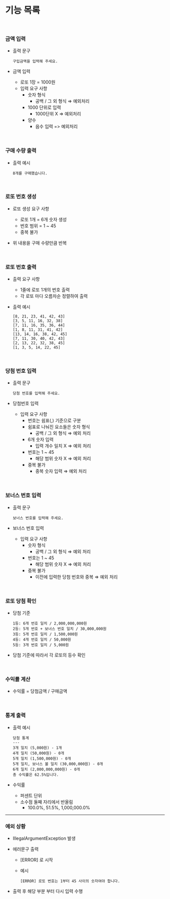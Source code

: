 # 기능 목록

<br/>

### 금액 입력

- 출력 문구     

    ```
    구입금액을 입력해 주세요.
    ```


- 금액 입력
    - 로또 1장 = 1000원
    - 입력 요구 사항
        - 숫자 형식
            - 공백 / 그 외 형식 ⇒ 예외처리
        - 1000 단위로 입력
            - 1000단위 X ⇒ 예외처리
        - 양수
            - 음수 입력 => 예외처리

<br/>

### 구매 수량 출력

- 출력 예시

    ```
    8개를 구매했습니다.
    ```

<br/>

### 로또 번호 생성

- 로또 생성 요구 사항
    - 로또 1개 = 6개 숫자 생성
    - 번호 범위 = 1 ~ 45
    - 중복 불가

- 위 내용을 구매 수량만큼 반복

<br/>

### 로또 번호 출력

- 출력 요구 사항
    - 1줄에 로또 1개의 번호 출력
    - 각 로또 마다 오름차순 정렬하여 출력

- 출력 예시

    ```
    [8, 21, 23, 41, 42, 43] 
    [3, 5, 11, 16, 32, 38] 
    [7, 11, 16, 35, 36, 44] 
    [1, 8, 11, 31, 41, 42] 
    [13, 14, 16, 38, 42, 45] 
    [7, 11, 30, 40, 42, 43] 
    [2, 13, 22, 32, 38, 45] 
    [1, 3, 5, 14, 22, 45]
    ```

<br/>

### 당첨 번호 입력

- 출력 문구

    ```
    당첨 번호를 입력해 주세요.
    ```

- 당첨번호 입력
    - 입력 요구 사항
        - 번호는 쉼표(,) 기준으로 구분
        - 쉼표로 나눠진 요소들은 숫자 형식
            - 공백 / 그 외 형식 ⇒ 예외 처리
        - 6개 숫자 입력
            - 입력 개수 일치 X ⇒ 예외 처리
        - 번호는 1 ~ 45
            - 해당 범위 숫자 X ⇒ 예외 처리
        - 중복 불가
            - 중복 숫자 입력 ⇒ 예외 처리

<br/>

### 보너스 번호 입력

- 출력 문구

    ```
    보너스 번호를 입력해 주세요.
    ```

- 보너스 번호 입력
    - 입력 요구 사항
        - 숫자 형식
            - 공백 / 그 외 형식 ⇒ 예외 처리
        - 번호는 1 ~ 45
            - 해당 범위 숫자 X ⇒ 예외 처리
        - 중복 불가
            - 이전에 입력한 당첨 번호와 중복 ⇒ 예외 처리

<br/>

### 로또 당첨 확인

- 당첨 기준

    ```
    1등: 6개 번호 일치 / 2,000,000,000원
    2등: 5개 번호 + 보너스 번호 일치 / 30,000,000원
    3등: 5개 번호 일치 / 1,500,000원
    4등: 4개 번호 일치 / 50,000원
    5등: 3개 번호 일치 / 5,000원
    ```


- 당첨 기준에 따라서 각 로또의 등수 확인

<br/>

### 수익률 계산

- 수익률 = 당첨금액 / 구매금액

<br/>

### 통계 출력

- 출력 예시

    ```
    당첨 통계
    ---
    3개 일치 (5,000원) - 1개
    4개 일치 (50,000원) - 0개
    5개 일치 (1,500,000원) - 0개
    5개 일치, 보너스 볼 일치 (30,000,000원) - 0개
    6개 일치 (2,000,000,000원) - 0개
    총 수익률은 62.5%입니다.
    ```

- 수익률
    - 퍼센트 단위
    - 소수점 둘째 자리에서 반올림
        - 100.0%, 51.5%, 1,000,000.0%

---

### 예외 상황

- IllegalArgumentException 발생

- 에러문구 출력
    - [ERROR] 로 시작
    - 예시

        ```
        [ERROR] 로또 번호는 1부터 45 사이의 숫자여야 합니다.
        ```


- 출력 후 해당 부분 부터 다시 입력 수행
